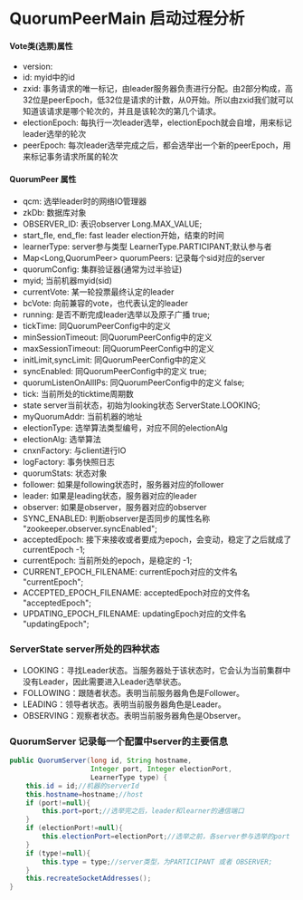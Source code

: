 # QuorumPeerMain 启动过程分析

#### Vote类(选票)属性
* version:
* id: myid中的id
* zxid: 事务请求的唯一标记，由leader服务器负责进行分配。由2部分构成，高32位是peerEpoch，低32位是请求的计数，从0开始。所以由zxid我们就可以知道该请求是哪个轮次的，并且是该轮次的第几个请求。
* electionEpoch: 每执行一次leader选举，electionEpoch就会自增，用来标记leader选举的轮次
* peerEpoch: 每次leader选举完成之后，都会选举出一个新的peerEpoch，用来标记事务请求所属的轮次

#### QuorumPeer 属性
* qcm:	选举leader时的网络IO管理器
* zkDb:	数据库对象
* OBSERVER_ID:	表识observer	Long.MAX_VALUE;
* start_fle, end_fle:	fast leader election开始，结束的时间
* learnerType:	server参与类型	LearnerType.PARTICIPANT;默认参与者
* Map<Long,QuorumPeer> quorumPeers:	记录每个sid对应的server
* quorumConfig:	集群验证器(通常为过半验证)
* myid;	当前机器myid(sid)
* currentVote:	某一轮投票最终认定的leader
* bcVote:	向前兼容的vote，也代表认定的leader
* running:	是否不断完成leader选举以及原子广播	true;
* tickTime:	同QuorumPeerConfig中的定义
* minSessionTimeout:	同QuorumPeerConfig中的定义
* maxSessionTimeout:	同QuorumPeerConfig中的定义
* initLimit,syncLimit:	同QuorumPeerConfig中的定义
* syncEnabled:	同QuorumPeerConfig中的定义	true;
* quorumListenOnAllIPs:	同QuorumPeerConfig中的定义	false;
* tick:	当前所处的ticktime周期数
* state	server当前状态，初始为looking状态	ServerState.LOOKING;
* myQuorumAddr:	当前机器的地址
* electionType:	选举算法类型编号，对应不同的electionAlg
* electionAlg:	选举算法
* cnxnFactory:	与client进行IO
* logFactory:	事务快照日志
* quorumStats:	状态对象
* follower:	如果是following状态时，服务器对应的follower
* leader:	如果是leading状态，服务器对应的leader
* observer:	如果是observer，服务器对应的observer
* SYNC_ENABLED:	判断observer是否同步的属性名称	"zookeeper.observer.syncEnabled";
* acceptedEpoch:	接下来接收或者要成为epoch，会变动，稳定了之后就成了currentEpoch	-1;
* currentEpoch:	当前所处的epoch，是稳定的	-1;
* CURRENT_EPOCH_FILENAME:	currentEpoch对应的文件名	"currentEpoch";
* ACCEPTED_EPOCH_FILENAME:	acceptedEpoch对应的文件名	"acceptedEpoch";
* UPDATING_EPOCH_FILENAME:	updatingEpoch对应的文件名	"updatingEpoch";

### ServerState server所处的四种状态
* LOOKING：寻找Leader状态。当服务器处于该状态时，它会认为当前集群中没有Leader，因此需要进入Leader选举状态。
* FOLLOWING：跟随者状态。表明当前服务器角色是Follower。
* LEADING：领导者状态。表明当前服务器角色是Leader。
* OBSERVING：观察者状态。表明当前服务器角色是Observer。

### QuorumServer 记录每一个配置中server的主要信息
```java
public QuorumServer(long id, String hostname,
                    Integer port, Integer electionPort,
                    LearnerType type) {
    this.id = id;//机器的serverId
    this.hostname=hostname;//host
    if (port!=null){
        this.port=port;//选举完之后，leader和learner的通信端口
    }
    if (electionPort!=null){
        this.electionPort=electionPort;//选举之前，各server参与选举的port
    }
    if (type!=null){
        this.type = type;//server类型，为PARTICIPANT 或者 OBSERVER;
    }
    this.recreateSocketAddresses();
}
```